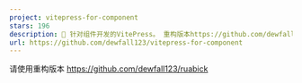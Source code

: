 ```yaml
---
project: vitepress-for-component
stars: 196
description: 📖 针对组件开发的VitePress。 重构版本https://github.com/dewfall123/ruabick
url: https://github.com/dewfall123/vitepress-for-component
---
```


请使用重构版本 https://github.com/dewfall123/ruabick
